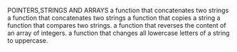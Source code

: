 POINTERS,STRINGS AND ARRAYS
 a function that concatenates two strings
 a function that concatenates two strings 
a function that copies a string
 a function that compares two strings.
 a function that reverses the content of an array of integers.
 a function that changes all lowercase letters of a string to uppercase.
